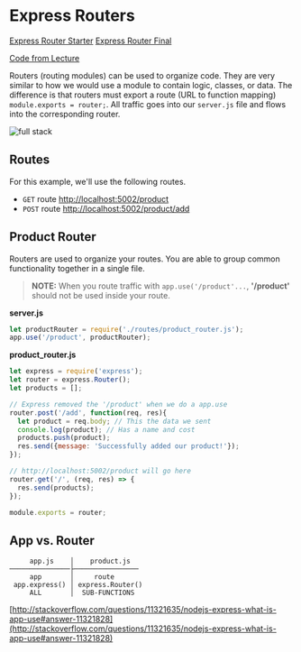# Express Routers

[Express Router Starter](https://github.com/PrimeAcademy/express-routers-starter)
[Express Router Final](https://github.com/PrimeAcademy/express-routers-final)

[Code from Lecture](https://github.com/PrimeAcademy/fomalhaut-express-router)

Routers (routing modules) can be used to organize code. They are very similar to how we would use a module to contain logic, classes, or data. The difference is that routers must export a route (URL to function mapping) `module.exports = router;`. All traffic goes into our `server.js` file and flows into the corresponding router.

![full stack](images/router_conceptual.jpg)

## Routes

For this example, we'll use the following routes.

- `GET` route [http://localhost:5002/product](http://localhost:5002/product)
- `POST` route [http://localhost:5002/product/add](http://localhost:5002/product/add)

## Product Router

Routers are used to organize your routes. You are able to group common functionality together in a single file. 

> **NOTE:** When you route traffic with `app.use('/product'...`, **'/product'** should not be used inside your route.

**server.js**

```JavaScript
let productRouter = require('./routes/product_router.js');
app.use('/product', productRouter);
```

**product_router.js**

```JavaScript
let express = require('express');
let router = express.Router();
let products = [];

// Express removed the '/product' when we do a app.use
router.post('/add', function(req, res){
  let product = req.body; // This the data we sent
  console.log(product); // Has a name and cost
  products.push(product);
  res.send({message: 'Successfully added our product!'});
});

// http://localhost:5002/product will go here
router.get('/', (req, res) => {
  res.send(products);
});

module.exports = router;
```

## App vs. Router

```
     app.js    │    product.js    
───────────────├────────────────
     app       │     route
 app.express() │ express.Router()
     ALL       │  SUB-FUNCTIONS
```

[http://stackoverflow.com/questions/11321635/nodejs-express-what-is-app-use#answer-11321828](http://stackoverflow.com/questions/11321635/nodejs-express-what-is-app-use#answer-11321828)